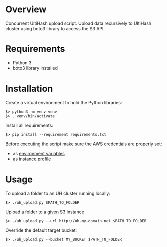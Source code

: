 # Overview

Concurrent UltiHash upload script. Upload data recursively to UltiHash cluster using boto3 library to access the S3 API.

# Requirements

- Python 3
- boto3 library installed

# Installation
Create a virtual environment to hold the Python libraries:

```
$> python3 -m venv venv
$> . venv/bin/activate
```

Install all requirements:

```
$> pip install --requirement requirements.txt
```
Before executing the script make sure the AWS credentials are properly set:
- as [environment variables](https://docs.aws.amazon.com/cli/latest/userguide/cli-configure-envvars.html#envvars-set)
- as [instance profile](https://docs.aws.amazon.com/cli/latest/userguide/cli-configure-files.html#cli-configure-files-methods)

# Usage
To upload a folder to an UH cluster running locally:

```
$> ./uh_upload.py $PATH_TO_FOLDER
```

Upload a folder to a given S3 instance

```
$> ./uh_upload.py --url http://uh.my-domain.net $PATH_TO_FOLDER
```

Override the default target bucket:

```
$> ./uh_upload.py --bucket MY_BUCKET $PATH_TO_FOLDER
```
